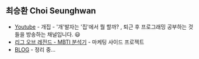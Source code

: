 ## 최승환 Choi Seunghwan

- [Youtube](https://www.youtube.com/channel/UCQ_r1-C9izwMI4cs56y4u1w) - 개집 - '개'발자는 '집'에서 뭘 할까? , 퇴근 후 프로그래밍 공부하는 것들을 방송하는 채널입니다. 😃
- [리그 오브 레전드 - MBTI 분석기](http://lolmbti.chorong.ch/) - 마케팅 사이드 프로젝트
- [BLOG](https://choi-seunghwan.tistory.com/) - 정리 중...
